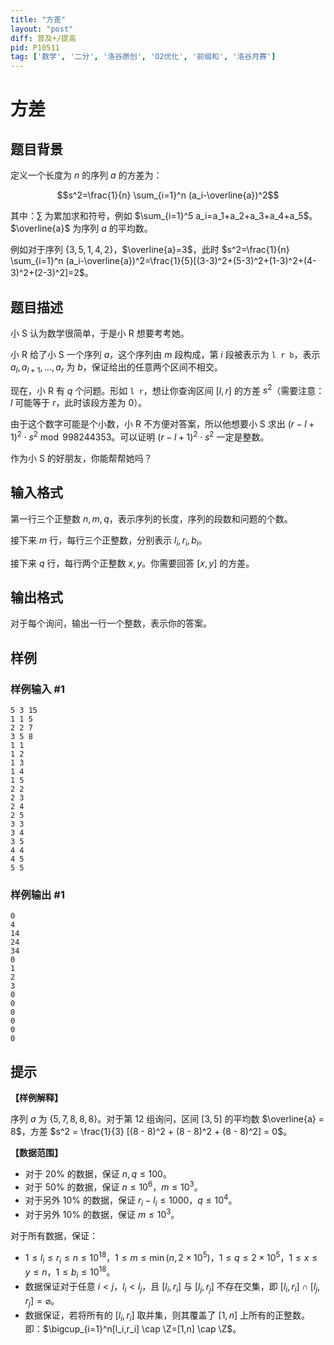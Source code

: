 ```yaml
---
title: "方差"
layout: "post"
diff: 普及+/提高
pid: P10511
tag: ['数学', '二分', '洛谷原创', 'O2优化', '前缀和', '洛谷月赛']
---
```

# 方差
## 题目背景

定义一个长度为 $n$ 的序列 $a$ 的方差为：

$$s^2=\frac{1}{n} \sum_{i=1}^n (a_i-\overline{a})^2$$

其中：$\sum$ 为累加求和符号，例如 $\sum_{i=1}^5 a_i=a_1+a_2+a_3+a_4+a_5$。$\overline{a}$ 为序列 $a$ 的平均数。

例如对于序列 $\{3,5,1,4,2\}$，$\overline{a}=3$，此时 $s^2=\frac{1}{n} \sum_{i=1}^n (a_i-\overline{a})^2=\frac{1}{5}[(3-3)^2+(5-3)^2+(1-3)^2+(4-3)^2+(2-3)^2]=2$。
## 题目描述

小 S 认为数学很简单，于是小 R 想要考考她。

小 R 给了小 S 一个序列 $a$，这个序列由 $m$ 段构成，第 $i$ 段被表示为 `l r b`，表示 $a_l,a_{l+1},\ldots,a_r$ 为 $b$，保证给出的任意两个区间不相交。

现在，小 R 有 $q$ 个问题。形如 `l r`，想让你查询区间 $[l,r]$ 的方差 $s^2$（需要注意：$l$ 可能等于 $r$，此时该段方差为 $0$）。

由于这个数字可能是个小数，小 R 不方便对答案，所以他想要小 S 求出 $(r-l+1)^2\cdot s^2\bmod 998244353$。可以证明 $(r-l+1)^2\cdot s^2$ 一定是整数。

作为小 S 的好朋友，你能帮帮她吗？
## 输入格式

第一行三个正整数 $n,m,q$，表示序列的长度，序列的段数和问题的个数。

接下来 $m$ 行，每行三个正整数，分别表示 $l_i,r_i,b_i$。

接下来 $q$ 行，每行两个正整数 $x,y$。你需要回答 $[x,y]$ 的方差。
## 输出格式

对于每个询问，输出一行一个整数，表示你的答案。
## 样例

### 样例输入 #1
```
5 3 15
1 1 5
2 2 7
3 5 8
1 1
1 2
1 3
1 4
1 5
2 2
2 3
2 4
2 5
3 3
3 4
3 5
4 4
4 5
5 5
```
### 样例输出 #1
```
0
4
14
24
34
0
1
2
3
0
0
0
0
0
0

```
## 提示

**【样例解释】**

序列 $a$ 为 $\{ 5, 7, 8, 8, 8 \}$。对于第 $12$ 组询问，区间 $[3, 5]$ 的平均数 $\overline{a} = 8$，方差 $s^2 = \frac{1}{3} [(8 - 8)^2 + (8 - 8)^2 + (8 - 8)^2] = 0$。

**【数据范围】**

- 对于 $20\%$ 的数据，保证 $n,q\leq 100$。
- 对于 $50\%$ 的数据，保证 $n\leq 10^6$，$m\leq 10^3$。
- 对于另外 $10\%$ 的数据，保证 $r_i-l_i\leq 1000$，$q \leq 10^4$。
- 对于另外 $10\%$ 的数据，保证 $m\leq 10^3$。

对于所有数据，保证：
- $1\leq l_i\leq r_i\leq n\leq 10^{18}$，$1\leq m\leq \min(n,2\times 10^5)$，$1\leq q\leq 2\times 10^5$，$1\leq x\leq y\leq n$，$1\leq b_i\leq 10^{18}$。
- 数据保证对于任意 $i<j$，$l_i<l_j$，且 $[l_i,r_i]$ 与 $[l_j,r_j]$ 不存在交集，即 $[l_i,r_i]\cap[l_j,r_j]=\varnothing$。
- 数据保证，若将所有的 $[l_i,r_i]$ 取并集，则其覆盖了 $[1,n]$ 上所有的正整数。即：$\bigcup_{i=1}^n[l_i,r_i] \cap \Z=[1,n] \cap \Z$。
